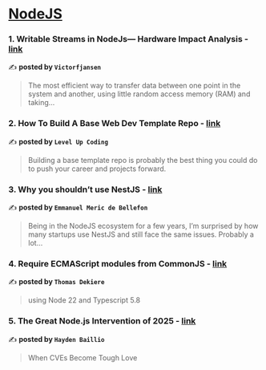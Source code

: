 
<h1><a href=https://medium.com/tag/nodejs/recommended target="_blank" rel="noopener noreferrer">NodeJS</a></h1>
<h3>1. Writable Streams in NodeJs— Hardware Impact Analysis - <a href="https://medium.com/@victorfjansen/writable-streams-in-nodejs-hardware-impact-analysis-bd9002e82a60" target="_blank" rel="noopener noreferrer">link</a></h3>

✍️ **posted by `Victorfjansen`**

<blockquote>The most efficient way to transfer data between one point in the system and another, using little random access memory (RAM) and taking…</blockquote>

<h3>2. How To Build A Base Web Dev Template Repo - <a href="https://medium.com/gitconnected/how-to-build-a-base-web-dev-template-repo-d4172ebfa915" target="_blank" rel="noopener noreferrer">link</a></h3>

✍️ **posted by `Level Up Coding`**

<blockquote>Building a base template repo is probably the best thing you could do to push your career and projects forward.</blockquote>

<h3>3. Why you shouldn’t use NestJS - <a href="https://medium.com/@meric.emmanuel/why-you-shouldnt-use-nestjs-e92a3c454ea2" target="_blank" rel="noopener noreferrer">link</a></h3>

✍️ **posted by `Emmanuel Meric de Bellefon`**

<blockquote>Being in the NodeJS ecosystem for a few years, I’m surprised by how many startups use NestJS and still face the same issues. Probably a lot…</blockquote>

<h3>4. Require ECMAScript modules from CommonJS - <a href="https://medium.com/@t.dekiere/require-ecmascript-modules-from-commonjs-dd77d8c4128e" target="_blank" rel="noopener noreferrer">link</a></h3>

✍️ **posted by `Thomas Dekiere`**

<blockquote>using Node 22 and Typescript 5.8</blockquote>

<h3>5. The Great Node.js Intervention of 2025 - <a href="https://medium.com/@haydengpt/the-great-node-js-intervention-of-2025-24821f8d0cec" target="_blank" rel="noopener noreferrer">link</a></h3>

✍️ **posted by `Hayden Baillio`**

<blockquote>When CVEs Become Tough Love</blockquote>

